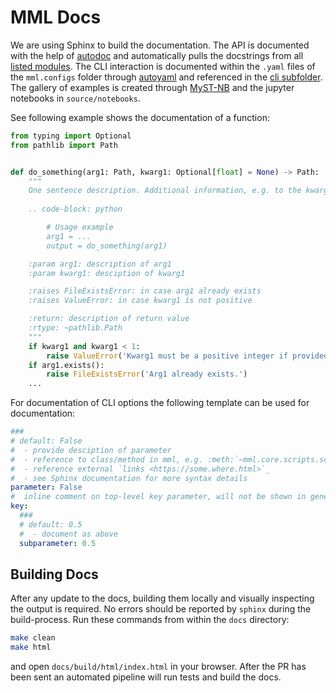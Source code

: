 # MML Docs

We are using Sphinx to build the documentation. The API is documented with the help of 
[autodoc](https://www.sphinx-doc.org/en/master/usage/extensions/autodoc.html) and automatically pulls the docstrings 
from all [listed modules](source/api/overview.rst). The CLI interaction is documented within the `.yaml` files of the 
`mml.configs` folder through [autoyaml](https://github.com/Jakski/sphinxcontrib-autoyaml) and referenced in the 
[cli subfolder](source/cli/overview.rst). The gallery of examples is created through 
[MyST-NB](https://github.com/executablebooks/MyST-NB) and the jupyter notebooks in `source/notebooks`.

See following example shows the documentation of a function:

```python
from typing import Optional
from pathlib import Path


def do_something(arg1: Path, kwarg1: Optional[float] = None) -> Path:
    """
    One sentence description. Additional information, e.g. to the kwarg1 behaviour.
    
    .. code-block: python

        # Usage example
        arg1 = ...
        output = do_something(arg1)     

    :param arg1: description of arg1
    :param kwarg1: desciption of kwarg1

    :raises FileExistsError: in case arg1 already exists
    :raises ValueError: in case kwarg1 is not positive

    :return: description of return value
    :rtype: ~pathlib.Path
    """
    if kwarg1 and kwarg1 < 1:
        raise ValueError('Kwarg1 must be a positive integer if provided.')
    if arg1.exists():
        raise FileExistsError('Arg1 already exists.')
    ...
```

For documentation of CLI options the following template can be used for documentation:

```yaml
###
# default: False
#  - provide desciption of parameter
#  - reference to class/method in mml, e.g. :meth:`~mml.core.scripts.schedulers.base_scheduler.AbstractBaseScheduler.create_model`
#  - reference external `links <https://some.where.html>`_
#  - see Sphinx documentation for more syntax details
parameter: False
#  inline comment on top-level key parameter, will not be shown in generated docs
key:
  ###
  # default: 0.5
  #  - document as above
  subparameter: 0.5
```


## Building Docs

After any update to the docs, building them locally and visually inspecting the output is required. No errors should be 
reported by `sphinx` during the build-process. Run these commands from within the `docs` directory:

```bash
make clean
make html
```

and open `docs/build/html/index.html` in your browser. After the PR has been sent an automated pipeline will run tests
and build the docs.
